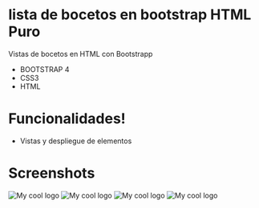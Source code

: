 # lista de bocetos en bootstrap HTML Puro

Vistas de bocetos en HTML con Bootstrapp

  - BOOTSTRAP 4
  - CSS3
  - HTML

# Funcionalidades!

  - Vistas y despliegue de elementos
  
# Screenshots
<div style="display="flex">
<img width="" src="https://firebasestorage.googleapis.com/v0/b/formulario-179af.appspot.com/o/repositories%2F7a.PNG?alt=media&token=1a984e57-d8ec-4725-abc1-71fac929704d" alt="My cool logo"/>
<img width="" src="https://firebasestorage.googleapis.com/v0/b/formulario-179af.appspot.com/o/repositories%2F7b.PNG?alt=media&token=dc6f8f25-6a20-4f40-b8f9-1b6d474d0000" alt="My cool logo"/>
<img width="" src="https://firebasestorage.googleapis.com/v0/b/formulario-179af.appspot.com/o/repositories%2F7c.PNG?alt=media&token=b7e04212-e717-49cc-aaad-da9662dbdccf" alt="My cool logo"/>
<img width="" src="https://firebasestorage.googleapis.com/v0/b/formulario-179af.appspot.com/o/repositories%2F7d.PNG?alt=media&token=b489a373-076b-4c45-8d90-09c09a33cb09" alt="My cool logo"/>
</div>
